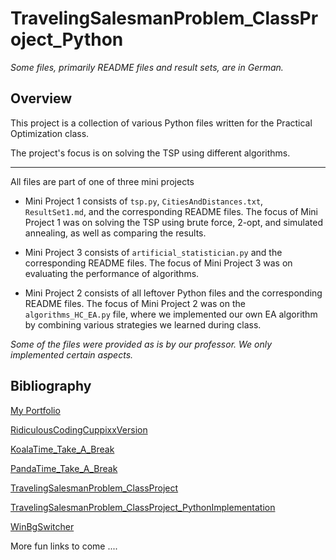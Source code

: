 # TravelingSalesmanProblem_ClassProject_Python

_Some files, primarily README files and result sets, are in German._

## Overview

This project is a collection of various Python files written for the Practical Optimization class.

The project's focus is on solving the TSP using different algorithms.

---

All files are part of one of three mini projects

- Mini Project 1 consists of `tsp.py`, `CitiesAndDistances.txt`, `ResultSet1.md`, and the corresponding README files. The focus of Mini Project 1 was on solving the TSP using brute force, 2-opt, and simulated annealing, as well as comparing the results.
  
- Mini Project 3 consists of `artificial_statistician.py` and the corresponding README files. The focus of Mini Project 3 was on evaluating the performance of algorithms.
  
- Mini Project 2 consists of all leftover Python files and the corresponding README files. The focus of Mini Project 2 was on the `algorithms_HC_EA.py` file, where we implemented our own EA algorithm by combining various strategies we learned during class.

*Some of the files were provided as is by our professor. We only implemented certain aspects.*

## Bibliography

[My Portfolio](https://cuppixx.github.io)

[RidiculousCodingCuppixxVersion](https://github.com/Cuppixx/RidiculousCodingCuppixxVersion/tree/main)

[KoalaTime_Take_A_Break](https://github.com/Cuppixx/KoalaTime_Take-A-Break)

[PandaTime_Take_A_Break](https://github.com/Cuppixx/PandaTime_Take-A-Break)

[TravelingSalesmanProblem_ClassProject](https://github.com/Cuppixx/TravelingSalesmanProblem_ClassProject)

[TravelingSalesmanProblem_ClassProject_PythonImplementation](https://github.com/Cuppixx/TravelingSalesmanProblem_ClassProject_PythonImplementation)

[WinBgSwitcher](https://github.com/Cuppixx/WinBgSwitcher)

More fun links to come ....
